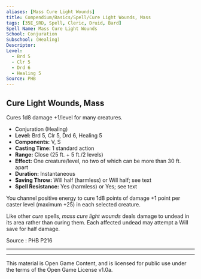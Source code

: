 ```yaml
---
aliases: [Mass Cure Light Wounds]
title: Compendium/Basics/Spell/Cure Light Wounds, Mass
tags: [35E_SRD, Spell, Cleric, Druid, Bard]
Spell Name: Mass Cure Light Wounds
School: Conjuration
Subschool: (Healing)
Descriptor: 
Level:
  - Brd 5
  - Clr 5
  - Drd 6
  - Healing 5
Source: PHB
---
```



## Cure Light Wounds, Mass

Cures 1d8 damage +1/level for many creatures.

*   Conjuration (Healing)
*   **Level:** Brd 5, Clr 5, Drd 6, Healing 5
*   **Components:** V, S
*   **Casting Time:** 1 standard action
*   **Range:** Close (25 ft. + 5 ft./2 levels)
*   **Effect:** One creature/level, no two of which can be more than 30 ft. apart
*   **Duration:** Instantaneous
*   **Saving Throw:** Will half (harmless) or Will half; see text
*   **Spell Resistance:** Yes (harmless) or Yes; see text

<p>You channel positive energy to cure 1d8 points of damage +1 point per caster level (maximum +25) in each selected creature.</p><p>Like other <i>cure</i> spells, <i>mass cure light wounds</i> deals damage to undead in its area rather than curing them. Each affected undead may attempt a Will save for half damage.</p>

Source : PHB P216

---

---

This material is Open Game Content, and is licensed for public use under
the terms of the Open Game License v1.0a.
